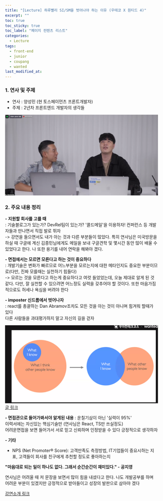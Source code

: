 ```yaml
---
title: "[Lecture] 하루빨리 SI/SM을 벗어나야 하는 이유 (우테코 X 원티드 4)"
excerpt: ""
toc: true
toc_sticky: true
toc_label: "페이지 컨텐츠 리스트"
categories:
  - Lecture
tags:
  - front-end
  - junior
  - coupang
  - wanted
last_modified_at:
---
```

### **1. 연사 및 주제**
 - 연사 : 양성민 (현 토스페이먼츠 프론트개발자)
 - 주제 : 2년차 프론트엔드 개발자의 생각들

![온라인강연 이미지](./images/../../_posts/images/2021-10-16-image.png)

### **2. 주요 내용 정리**    

**- 지원할 회사를 고를 때**    
: 기술블로그가 있는가? DevRel팀이 있는가? '콜드메일'을 이용하자! 컨퍼런스 등 개발자들과 만나면서 직접 발로 뛰자    
-> 강연을 들으면서도 내가 아는 것과 다른 부분들이 많았다. 특히 연사님은 미국방문을 하실 때 구글에 계신 김종민님에게도 메일을 보내 구글견학 및 몇시간 동안 많이 배울 수 있었다고 한다. 나 또한 용기를 내어 연락을 해봐야 겠다.

**- 면접에서는 모르면 모른다고 하는 것이 중요하다**    
  : 개발기술은 변화가 빠르므로 어느부분을 모르는지에 대한 메타인지도 중요한 부분이므로(다만, 진짜 모를때는 실천하기 힘들다)     
  -> 모르는 것을 모른다고 하는게 중요하다고 여럿 들었었는데, 오늘 제대로 알게 된 것 같다. 다만, 잘 실천할 수 있으려면 어느정도 실력을 갖추어야 할 것이다. 또한 마음가짐적으로도 허세나 욕심을 버려야 한다 


**- imposter 신드롬에서 벗어나자**    
  : react를 총괄하는 Dan Abramov조차도 모든 것을 아는 것이 아니며 힘겨워 할때가 있다          
  다른 사람들을 과대평가하지 말고 자신의 길을 걷자

![임포스터신드롬](./images/../../_posts/images/2021-10-16-image2.png)
[글 링크](https://overreacted.io/ko/things-i-dont-know-as-of-2018/)

**- 면접관으로 들어가봐서야 알게된 내용**
  : 운칠기삼이 아닌 '실력이 95%'     
    이력서에는 자신있는 핵심기술만 (연사님은 React, TS만 쓰실정도)     
    어려운면접을 보면 들어가서 서로 믿고 신뢰하며 인정받을 수 있다 긍정적으로 생각하자

**- 기타**
- NPS (Net Promoter® Score): 고객만족도 측정방법, IT기업들이 중요시하는 지표, 고객들이 회사를 친구에게 추천할 정도로 좋아하는지

**"마음대로 되는 일이 하나도 없다. 그래서 순간순간이 재미있다." - 공지영**

연사님은 어려울 때 저 문장을 보면서 많이 힘을 내셨다고 한다. 나도 개발공부를 하며 어려운 부분이 있겠지만 긍정적으로 받아들이고 성장의 발판으로 삼아야 겠다


[강연소개 링크](https://www.wanted.co.kr/events/livetalk42)

